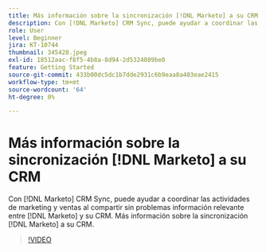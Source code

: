 ```yaml
---
title: Más información sobre la sincronización [!DNL Marketo] a su CRM
description: Con [!DNL Marketo] CRM Sync, puede ayudar a coordinar las actividades de marketing y ventas al compartir sin problemas información relevante entre [!DNL Marketo] y su CRM. Más información sobre la sincronización [!DNL Marketo] a su CRM.
role: User
level: Beginner
jira: KT-10744
thumbnail: 345428.jpeg
exl-id: 18512aac-f8f5-4b8a-8d94-2d5324089be0
feature: Getting Started
source-git-commit: 433b00dc5dc1b7dde2931c6b9eaa8a403eae2415
workflow-type: tm+mt
source-wordcount: '64'
ht-degree: 0%

---
```


# Más información sobre la sincronización [!DNL Marketo] a su CRM

Con [!DNL Marketo] CRM Sync, puede ayudar a coordinar las actividades de marketing y ventas al compartir sin problemas información relevante entre [!DNL Marketo] y su CRM. Más información sobre la sincronización [!DNL Marketo] a su CRM.

>[!VIDEO](https://video.tv.adobe.com/v/345428/?quality=12&learn=on)
